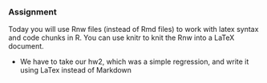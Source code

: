 ### Assignment 

Today you will use Rnw files (instead of Rmd files) to work with latex syntax and code chunks in R. You can use knitr to knit the Rnw into a LaTeX document.

* We have to take our hw2, which was a simple regression, and write it using LaTex instead of Markdown 
